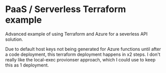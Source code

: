 # PaaS / Serverless Terraform example

Advanced example of using Terraform and Azure for a severless API solution.

Due to default host keys not being generated for Azure functions until after a code deployment, this terraform deployment happens in x2 steps. I don't really like the local-exec provionser approach, which I could use to keep this as 1 deployment.
